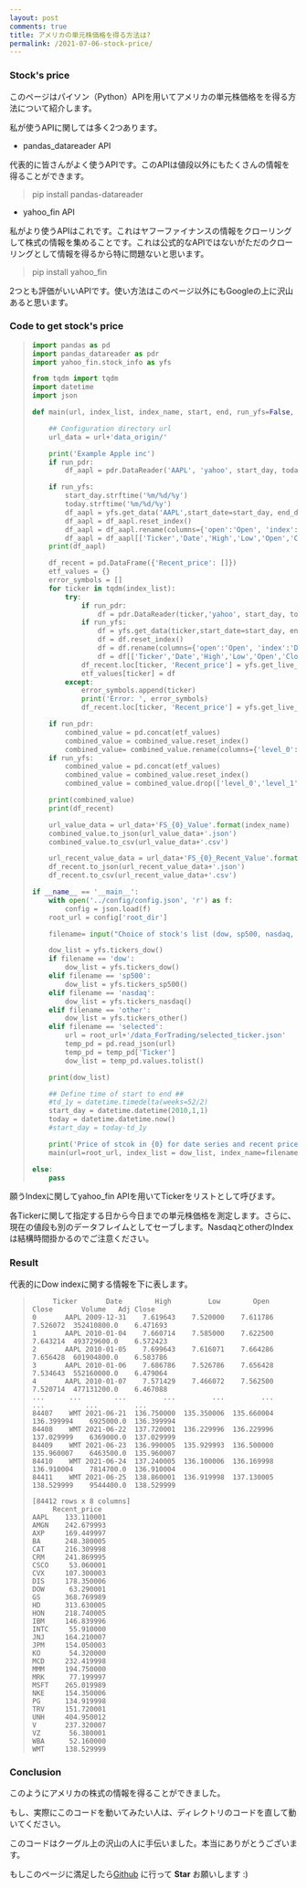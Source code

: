 ```yaml
---
layout: post
comments: true
title: アメリカの単元株価格を得る方法は?
permalink: /2021-07-06-stock-price/
---
```


### Stock's price

このページはパイソン（Python）APIを用いてアメリカの単元株価格をを得る方法について紹介します。

私が使うAPIに関しては多く2つあります。

- pandas_datareader API

代表的に皆さんがよく使うAPIです。このAPIは値段以外にもたくさんの情報を得ることができます。

> pip install pandas-datareader

- yahoo_fin API

私がより使うAPIはこれです。これはヤフーファイナンスの情報をクローリングして株式の情報を集めることです。これは公式的なAPIではないがただのクローリングとして情報を得るから特に問題ないと思います。

> pip install yahoo_fin



2つとも評価がいいAPIです。使い方法はこのページ以外にもGoogleの上に沢山あると思います。



### Code to get stock's price

> ```python
> import pandas as pd
> import pandas_datareader as pdr
> import yahoo_fin.stock_info as yfs
> 
> from tqdm import tqdm
> import datetime
> import json
> 
> def main(url, index_list, index_name, start, end, run_yfs=False, run_pdr=True):
> 
>     ## Configuration directory url
>     url_data = url+'data_origin/'
> 
>     print('Example Apple inc')
>     if run_pdr:
>         df_aapl = pdr.DataReader('AAPL', 'yahoo', start_day, today)
> 
>     if run_yfs:
>         start_day.strftime('%m/%d/%y')
>         today.strftime('%m/%d/%y')
>         df_aapl = yfs.get_data('AAPL',start_date=start_day, end_date = today)
>         df_aapl = df_aapl.reset_index()
>         df_aapl = df_aapl.rename(columns={'open':'Open', 'index':'Date', 'high':'High','low':'Low','close':'Close','adjclose':'Adj Close','volume':'Volume','ticker':'Ticker'})
>         df_aapl = df_aapl[['Ticker','Date','High','Low','Open','Close','Volume','Adj Close']]
>     print(df_aapl)
> 
>     df_recent = pd.DataFrame({'Recent_price': []})
>     etf_values = {}
>     error_symbols = []
>     for ticker in tqdm(index_list):
>         try:
>             if run_pdr:
>                 df = pdr.DataReader(ticker,'yahoo', start_day, today)
>             if run_yfs:
>                 df = yfs.get_data(ticker,start_date=start_day, end_date = today)
>                 df = df.reset_index()
>                 df = df.rename(columns={'open':'Open', 'index':'Date', 'high':'High','low':'Low','close':'Close','adjclose':'Adj Close','volume':'Volume','ticker':'Ticker'})
>                 df = df[['Ticker','Date','High','Low','Open','Close','Volume','Adj Close']]
>             df_recent.loc[ticker, 'Recent_price'] = yfs.get_live_price(ticker)
>             etf_values[ticker] = df
>         except:
>             error_symbols.append(ticker)
>             print('Error: ', error_symbols)
>             df_recent.loc[ticker, 'Recent_price'] = yfs.get_live_price(ticker)
> 
>     if run_pdr:
>         combined_value = pd.concat(etf_values)
>         combined_value = combined_value.reset_index()
>         combined_value= combined_value.rename(columns={'level_0': 'Ticker'})
>     if run_yfs:
>         combined_value = pd.concat(etf_values)
>         combined_value = combined_value.reset_index()
>         combined_value = combined_value.drop(['level_0','level_1'], axis=1)
> 
>     print(combined_value)
>     print(df_recent)
> 
>     url_value_data = url_data+'FS_{0}_Value'.format(index_name)
>     combined_value.to_json(url_value_data+'.json')
>     combined_value.to_csv(url_value_data+'.csv')
> 
>     url_recent_value_data = url_data+'FS_{0}_Recent_Value'.format(index_name)
>     df_recent.to_json(url_recent_value_data+'.json')
>     df_recent.to_csv(url_recent_value_data+'.csv')
> 
> if __name__ == '__main__':
>     with open('../config/config.json', 'r') as f:
>         config = json.load(f)
>     root_url = config['root_dir']
> 
>     filename= input("Choice of stock's list (dow, sp500, nasdaq, other, selected): ")
> 
>     dow_list = yfs.tickers_dow()
>     if filename == 'dow':
>         dow_list = yfs.tickers_dow()
>     elif filename == 'sp500':
>         dow_list = yfs.tickers_sp500()
>     elif filename == 'nasdaq':
>         dow_list = yfs.tickers_nasdaq()
>     elif filename == 'other':
>         dow_list = yfs.tickers_other()
>     elif filename == 'selected':
>         url = root_url+'/data_ForTrading/selected_ticker.json'
>         temp_pd = pd.read_json(url)
>         temp_pd = temp_pd['Ticker']
>         dow_list = temp_pd.values.tolist()
> 
>     print(dow_list)
> 
>     ## Define time of start to end ##
>     #td_1y = datetime.timedelta(weeks=52/2)
>     start_day = datetime.datetime(2010,1,1)
>     today = datetime.datetime.now()
>     #start_day = today-td_1y
> 
>     print('Price of stcok in {0} for date series and recent price'.format(filename))
>     main(url=root_url, index_list = dow_list, index_name=filename, start= start_day, end = today, run_yfs = True, run_pdr=False)
> 
> else:
>     pass
> ```
>
> 



願うIndexに関してyahoo_fin APIを用いてTickerをリストとして呼びます。

各Tickerに関して指定する日から今日までの単元株価格を測定します。さらに、現在の値段も別のデータフレイムとしてセーブします。NasdaqとotherのIndexは結構時間掛かるのでご注意ください。



### Result

代表的にDow indexに関する情報を下に表します。　

>```
>      Ticker       Date        High         Low        Open       Close       Volume   Adj Close
>0       AAPL 2009-12-31    7.619643    7.520000    7.611786    7.526072  352410800.0    6.471693
>1       AAPL 2010-01-04    7.660714    7.585000    7.622500    7.643214  493729600.0    6.572423
>2       AAPL 2010-01-05    7.699643    7.616071    7.664286    7.656428  601904800.0    6.583786
>3       AAPL 2010-01-06    7.686786    7.526786    7.656428    7.534643  552160000.0    6.479064
>4       AAPL 2010-01-07    7.571429    7.466072    7.562500    7.520714  477131200.0    6.467088
>...      ...        ...         ...         ...         ...         ...          ...         ...
>84407    WMT 2021-06-21  136.750000  135.350006  135.660004  136.399994    6925000.0  136.399994
>84408    WMT 2021-06-22  137.720001  136.229996  136.229996  137.029999    6369000.0  137.029999
>84409    WMT 2021-06-23  136.990005  135.929993  136.500000  135.960007    6463500.0  135.960007
>84410    WMT 2021-06-24  137.240005  136.100006  136.169998  136.910004    7814700.0  136.910004
>84411    WMT 2021-06-25  138.860001  136.919998  137.130005  138.529999    9544400.0  138.529999
>
>[84412 rows x 8 columns]
>      Recent_price
>AAPL    133.110001
>AMGN    242.679993
>AXP     169.449997
>BA      248.380005
>CAT     216.309998
>CRM     241.869995
>CSCO     53.060001
>CVX     107.300003
>DIS     178.350006
>DOW      63.290001
>GS      368.769989
>HD      313.630005
>HON     218.740005
>IBM     146.839996
>INTC     55.910000
>JNJ     164.210007
>JPM     154.050003
>KO       54.320000
>MCD     232.419998
>MMM     194.750000
>MRK      77.199997
>MSFT    265.019989
>NKE     154.350006
>PG      134.919998
>TRV     151.720001
>UNH     404.950012
>V       237.320007
>VZ       56.380001
>WBA      52.160000
>WMT     138.529999
>```
>
>



### Conclusion

このようにアメリカの株式の情報を得ることができました。

もし、実際にこのコードを動いてみたい人は、ディレクトリのコードを直して動いてください。

このコードはクーグル上の沢山の人に手伝いました。本当にありがとうございます。

もしこのページに満足したら[Github](https://github.com/hanseopark/Stock/tree/master/ChoiceTicker) に行って **Star** お願いします :)

